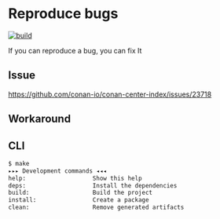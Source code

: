 # Reproduce bugs

[![build](https://github.com/arttet/reproduce-bugs/actions/workflows/build.yml/badge.svg?branch=main)](https://github.com/arttet/reproduce-bugs/actions/workflows/build.yml)

If you can reproduce a bug, you can fix It

## Issue

https://github.com/conan-io/conan-center-index/issues/23718

## Workaround


## CLI

```sh
$ make
▸▸▸ Development commands ◂◂◂
help:                   Show this help
deps:                   Install the dependencies
build:                  Build the project
install:                Create a package
clean:                  Remove generated artifacts
```
